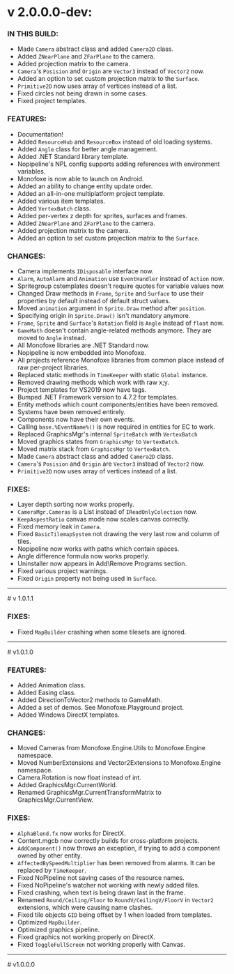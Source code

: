 # v 2.0.0.0-dev:

### IN THIS BUILD:
- Made `Camera` abstract class and added `Camera2D` class.
- Added `ZNearPlane` and `ZFarPlane` to the camera.
- Added projection matrix to the camera.
- `Camera`'s `Posision` and `Origin` are `Vector3` instead of `Vector2` now.
- Added an option to set custom projection matrix to the `Surface`.
- `Primitive2D` now uses array of vertices instead of a list.
- Fixed circles not being drawn in some cases.
- Fixed project templates.

### FEATURES:

- Documentation!
- Added `ResourceHub` and `ResourceBox` instead of old loading systems.
- Added `Angle` class for better angle management.
- Added .NET Standard library template.
- Nopipeline's NPL config supports adding references with environment variables.
- Monofoxe is now able to launch on Android.
- Added an ability to change entity update order.
- Added an all-in-one multiplatform project template.
- Added various item templates.
- Added `VertexBatch` class.
- Added per-vertex z depth for sprites, surfaces and frames.
- Added `ZNearPlane` and `ZFarPlane` to the camera.
- Added projection matrix to the camera.
- Added an option to set custom projection matrix to the `Surface`.

### CHANGES:

- Camera implements `IDisposable` interface now.
- `Alarm`, `AutoAlarm` and `Animation` use `EventHandler` instead of `Action` now.
- Spritegroup cstemplates doesn't require quotes for variable values now.
- Changed Draw methods in `Frame`, `Sprite` and `Surface` to use their properties by default instead of default struct values.
- Moved `animation` argument in `Sprite.Draw` method after `position`.
- Specifying origin in `Sprite.Draw()` isn't mandatory anymore. 
- `Frame`, `Sprite` and `Surface`'s `Rotation` field is `Angle` instead of `float` now.
- `GameMath` doesn't contain angle-related methods anymore. They are moved to `Angle` instead.
- All Monofoxe libraries are .NET Standard now.
- Nopipeline is now embedded into Monofoxe.
- All projects reference Monofoxe libraries from common place instead of raw per-project libraries.
- Replaced static methods in `TimeKeeper` with static `Global` instance.
- Removed drawing methods which work with raw x;y.
- Project templates for VS2019 now have tags.
- Bumped .NET Framework version to 4.7.2 for templates.
- Entity methods which count components/entities have been removed.
- Systems have been removed entirely.
- Components now have their own events.
- Calling `base.%EventName%()` is now required in entities for EC to work.
- Replaced GraphicsMgr's internal `SpriteBatch` with `VertexBatch`
- Moved graphics states from `GraphicsMgr` to `VertexBatch`.
- Moved matrix stack from `GraphicsMgr` to `VertexBatch`.
- Made `Camera` abstract class and added `Camera2D` class.
- `Camera`'s `Posision` and `Origin` are `Vector3` instead of `Vector2` now.
- `Primitive2D` now uses array of vertices instead of a list.

### FIXES:

- Layer depth sorting now works properly.
- `CameraMgr.Cameras` is a List instead of `IReadOnlyColection` now.
- `KeepAspestRatio` canvas mode now scales canvas correctly.
- Fixed memory leak in `Camera`.
- Fixed `BasicTilemapSystem` not drawing the very last row and column of tiles.
- Nopipeline now works with paths which contain spaces.
- Angle difference formula now works properly.
- Uninstaller now appears in Add\Remove Programs section.
- Fixed various project warnings.
- Fixed `Origin` property not being used in `Surface`.


<hr/>
# v 1.0.1.1

### FIXES:

- Fixed `MapBuilder` crashing when some tilesets are ignored.

<hr/>
# v1.0.1.0

### FEATURES:

- Added Animation class.
- Added Easing class.
- Added DirectionToVector2 methods to GameMath.
- Added a set of demos. See Monofoxe.Playground project.
- Added Windows DirectX templates.

### CHANGES:

- Moved Cameras from Monofoxe.Engine.Utils to Monofoxe.Engine namespace.
- Moved NumberExtensions and Vector2Extensions to Monofoxe.Engine namespace.
- Camera.Rotation is now float instead of int.
- Added GraphicsMgr.CurrentWorld.
- Renamed GraphicsMgr.CurrentTransformMatrix to GraphicsMgr.CurrentView.

### FIXES:

- `AlphaBlend.fx` now works for DirectX.
- Content.mgcb now correctly builds for cross-platform projects.
- `AddComponent()` now throws an exception, if trying to add a component owned by other entity.
- `AffectedBySpeedMultiplier` has been removed from alarms. It can be replaced by `TimeKeeper`.
- Fixed NoPipeline not saving cases of the resource names.
- Fixed NoPipeline's watcher not working with newly added files.
- Fixed crashing, when text is being drawn last in the frame.
- Renamed `Round/Ceiling/Floor` to `RoundV/CeilingV/FloorV` in `Vector2` extensions, which were causing name clashes.
- Fixed tile objects `GID` being offset by 1 when loaded from templates.
- Optimized `MapBuilder`.
- Optimized graphics pipeline.
- Fixed graphics not working properly on DirectX.
- Fixed `ToggleFullScreen` not working properly with Canvas.

<hr/>
# v1.0.0.0



